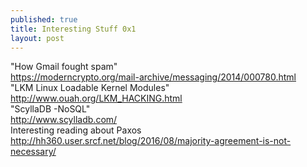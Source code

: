 ```yaml
---
published: true
title: Interesting Stuff 0x1
layout: post
---
```

"How Gmail fought spam" <br>https://moderncrypto.org/mail-archive/messaging/2014/000780.html  <br>
"LKM Linux Loadable Kernel Modules"<br>
http://www.ouah.org/LKM_HACKING.html  <br>
"ScyllaDB -NoSQL"<br>
http://www.scylladb.com/ <br>
Interesting reading about Paxos<br>
http://hh360.user.srcf.net/blog/2016/08/majority-agreement-is-not-necessary/   <br>